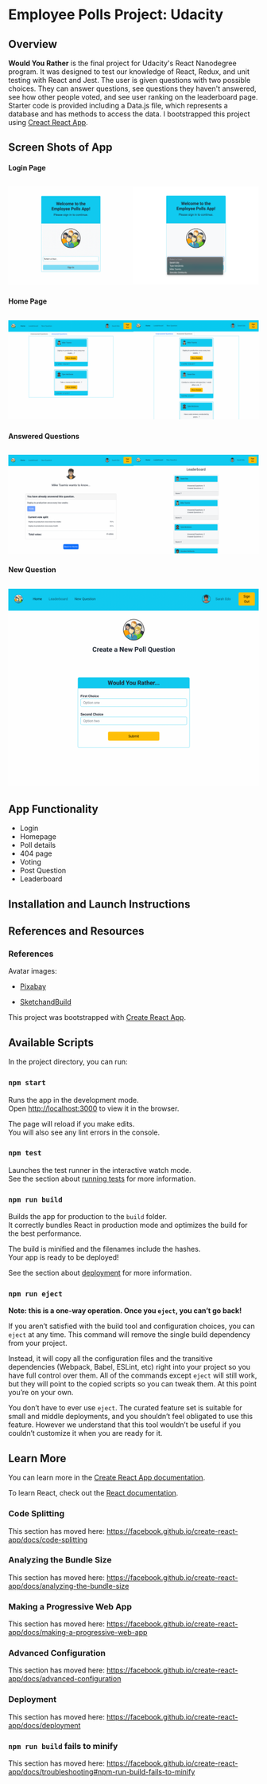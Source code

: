 # Employee Polls Project: Udacity

## Overview

**Would You Rather** is the final project for Udacity's React Nanodegree program. It was designed to test our knowledge of React, Redux, and unit testing with React and Jest. The user is given questions with two possible choices. They can answer questions, see questions they haven't answered, see how other people voted, and see user ranking on the leaderboard page. Starter code is provided including a Data.js file, which represents a database and has methods to access the data. I bootstrapped this project using [Creact React App](https://github.com/facebook/create-react-app).

## Screen Shots of App

#### Login Page

## ![Login Page](src/assets/screenshots/LoginPageGroup.png)

#### Home Page

## ![Home Page](src/assets/screenshots/HomepageGroup.png)

#### Answered Questions

## ![Answered Questions](src/assets/screenshots/AnsweredQuestionGroup.png)

#### New Question

## ![New Question Page](src/assets/screenshots/NewQuestion.png)

## App Functionality

- Login
- Homepage
- Poll details
- 404 page
- Voting
- Post Question
- Leaderboard

## Installation and Launch Instructions

## References and Resources

### References

Avatar images:

- [Pixabay](https://pixabay.com/)

* [SketchandBuild](https://www.flaticon.com/free-icons/afro)

This project was bootstrapped with [Create React App](https://github.com/facebook/create-react-app).

## Available Scripts

In the project directory, you can run:

### `npm start`

Runs the app in the development mode.<br>
Open [http://localhost:3000](http://localhost:3000) to view it in the browser.

The page will reload if you make edits.<br>
You will also see any lint errors in the console.

### `npm test`

Launches the test runner in the interactive watch mode.<br>
See the section about [running tests](https://facebook.github.io/create-react-app/docs/running-tests) for more information.

### `npm run build`

Builds the app for production to the `build` folder.<br>
It correctly bundles React in production mode and optimizes the build for the best performance.

The build is minified and the filenames include the hashes.<br>
Your app is ready to be deployed!

See the section about [deployment](https://facebook.github.io/create-react-app/docs/deployment) for more information.

### `npm run eject`

**Note: this is a one-way operation. Once you `eject`, you can’t go back!**

If you aren’t satisfied with the build tool and configuration choices, you can `eject` at any time. This command will remove the single build dependency from your project.

Instead, it will copy all the configuration files and the transitive dependencies (Webpack, Babel, ESLint, etc) right into your project so you have full control over them. All of the commands except `eject` will still work, but they will point to the copied scripts so you can tweak them. At this point you’re on your own.

You don’t have to ever use `eject`. The curated feature set is suitable for small and middle deployments, and you shouldn’t feel obligated to use this feature. However we understand that this tool wouldn’t be useful if you couldn’t customize it when you are ready for it.

## Learn More

You can learn more in the [Create React App documentation](https://facebook.github.io/create-react-app/docs/getting-started).

To learn React, check out the [React documentation](https://reactjs.org/).

### Code Splitting

This section has moved here: https://facebook.github.io/create-react-app/docs/code-splitting

### Analyzing the Bundle Size

This section has moved here: https://facebook.github.io/create-react-app/docs/analyzing-the-bundle-size

### Making a Progressive Web App

This section has moved here: https://facebook.github.io/create-react-app/docs/making-a-progressive-web-app

### Advanced Configuration

This section has moved here: https://facebook.github.io/create-react-app/docs/advanced-configuration

### Deployment

This section has moved here: https://facebook.github.io/create-react-app/docs/deployment

### `npm run build` fails to minify

This section has moved here: https://facebook.github.io/create-react-app/docs/troubleshooting#npm-run-build-fails-to-minify
